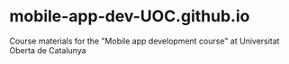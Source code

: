 # mobile-app-dev-UOC.github.io
Course materials for the "Mobile app development course" at Universitat Oberta de Catalunya
